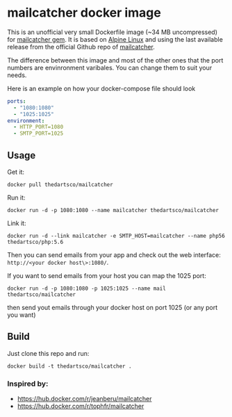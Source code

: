 # mailcatcher docker image

This is an unofficial very small Dockerfile image (~34 MB uncompressed) for [mailcatcher gem][mailcatcher]. It is based on [Alpine Linux][alpinehubpage] and using the last available release from the official Github repo of [mailcatcher][mailcatcher].

The difference between this image and most of the other ones that the port numbers are envinronment varibales. You can change them to suit your needs.

Here is an example on how your docker-compose file should look

```yaml
ports:
  - "1080:1080"
  - "1025:1025"
environment:
  - HTTP_PORT=1080
  - SMTP_PORT=1025
```

## Usage

Get it:

    docker pull thedartsco/mailcatcher

Run it:

    docker run -d -p 1080:1080 --name mailcatcher thedartsco/mailcatcher

Link it:

    docker run -d --link mailcatcher -e SMTP_HOST=mailcatcher --name php56 thedartsco/php:5.6

Then you can send emails from your app and check out the web interface: `http://<your docker host\>:1080/`.

If you want to send emails from your host you can map the 1025 port:

    docker run -d -p 1080:1080 -p 1025:1025 --name mail thedartsco/mailcatcher

then send yout emails through your docker host on port 1025 (or any port you want)

## Build

Just clone this repo and run:

    docker build -t thedartsco/mailcatcher .

### Inspired by:

- https://hub.docker.com/r/jeanberu/mailcatcher
- https://hub.docker.com/r/tophfr/mailcatcher

[mailcatcher]: http://mailcatcher.me/ "MailCatcher fake SMTP server with web interface"
[dockerhubpage]: https://hub.docker.com/r/thedartsco/mailcatcher/ "Mailcatcher docker hub page"
[alpinehubpage]: https://hub.docker.com/_/alpine/ "A minimal Docker image based on Alpine Linux with a complete package index and only 5 MB in size!"
